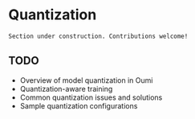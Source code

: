 # Quantization

```{attention}
Section under construction. Contributions welcome!
```

## TODO

- Overview of model quantization in Oumi
- Quantization-aware training
- Common quantization issues and solutions
- Sample quantization configurations
